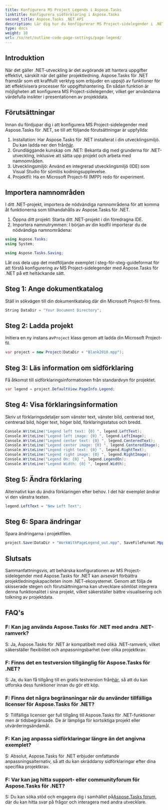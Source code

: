 ```yaml
---
title: Konfigurera MS Project Legends i Aspose.Tasks
linktitle: Konfigurera sidförklaring i Aspose.Tasks
second_title: Aspose.Tasks .NET API
description: Lär dig hur du konfigurerar MS Project-sidelegender i .NET med Aspose.Tasks för effektiv projektledning. Steg-för-steg guide tillhandahålls.
type: docs
weight: 18
url: /sv/net/outline-code-page-settings/page-legend/
---
```

## Introduktion
När det gäller .NET-utveckling är det avgörande att hantera uppgifter effektivt, särskilt när det gäller projektledning. Aspose.Tasks för .NET framstår som ett kraftfullt verktyg som erbjuder en uppsjö av funktioner för att effektivisera processer för uppgiftshantering. En sådan funktion är möjligheten att konfigurera MS Project-sidelegender, vilket ger användarna värdefulla insikter i presentationen av projektdata.
## Förutsättningar
Innan du fördjupar dig i att konfigurera MS Project-sidelegender med Aspose.Tasks för .NET, se till att följande förutsättningar är uppfyllda:
1. Installation: Har Aspose.Tasks för .NET installerat i din utvecklingsmiljö. Du kan ladda ner den från[här](https://releases.aspose.com/tasks/net/).
2. Grundläggande kunskap om .NET: Bekanta dig med grunderna för .NET-utveckling, inklusive att sätta upp projekt och arbeta med namnområden.
3. Utvecklingsmiljö: Använd en integrerad utvecklingsmiljö (IDE) som Visual Studio för sömlös kodningsupplevelse.
4. Projektfil: Ha en Microsoft Project-fil (MPP) redo för experiment.

## Importera namnområden
I ditt .NET-projekt, importera de nödvändiga namnområdena för att komma åt funktionerna som tillhandahålls av Aspose.Tasks för .NET.
1. Öppna ditt projekt: Starta ditt .NET-projekt i din föredragna IDE.
2. Importera namnutrymmen: I början av din kodfil importerar du de nödvändiga namnområdena:
```csharp
using Aspose.Tasks;
using System;

using Aspose.Tasks.Saving;
```
Låt oss dela upp det medföljande exemplet i steg-för-steg-guideformat för att förstå konfigurering av MS Project-sidelegender med Aspose.Tasks för .NET på ett heltäckande sätt.

## Steg 1: Ange dokumentkatalog
Ställ in sökvägen till din dokumentkatalog där din Microsoft Project-fil finns.

```csharp
String DataDir = "Your Document Directory";
```
## Steg 2: Ladda projekt
 Initiera en ny instans av`Project` klass genom att ladda din Microsoft Project-fil.

```csharp
var project = new Project(DataDir + "Blank2010.mpp");
```
## Steg 3: Läs information om sidförklaring
Få åtkomst till sidförklaringsinformationen från standardvyn för projektet.

```csharp
var legend = project.DefaultView.PageInfo.Legend;
```
## Steg 4: Visa förklaringsinformation
Skriv ut förklaringsdetaljer som vänster text, vänster bild, centrerad text, centrerad bild, höger text, höger bild, förklaringsstatus och bredd.

```csharp
Console.WriteLine("Legend left text: {0} ", legend.LeftText);
Console.WriteLine("Legend left image: {0} ", legend.LeftImage);
Console.WriteLine("Legend center text: {0} ", legend.CenteredText);
Console.WriteLine("Legend center image: {0} ", legend.CenteredImage);
Console.WriteLine("Legend right text: {0} ", legend.RightText);
Console.WriteLine("Legend right image: {0} ", legend.RightImage);
Console.WriteLine("Legend On: {0} ", legend.LegendOn);
Console.WriteLine("Legend Width: {0} ", legend.Width);
```
## Steg 5: Ändra förklaring
Alternativt kan du ändra förklaringen efter behov. I det här exemplet ändrar vi den vänstra texten.

```csharp
legend.LeftText = "New Left Text";
```
## Steg 6: Spara ändringar
Spara ändringarna i projektfilen.

```csharp
project.Save(DataDir + "WorkWithPageLegend_out.mpp", SaveFileFormat.Mpp);
```

## Slutsats
Sammanfattningsvis, att behärska konfigurationen av MS Project-sidelegender med Aspose.Tasks för .NET kan avsevärt förbättra projektledningskapaciteten inom .NET-ekosystemet. Genom att följa de skisserade stegen och förutsättningarna kan utvecklare sömlöst integrera denna funktionalitet i sina projekt, vilket säkerställer bättre visualisering och tolkning av projektdata.
## FAQ's
### F: Kan jag använda Aspose.Tasks för .NET med andra .NET-ramverk?
S: Ja, Aspose.Tasks för .NET är kompatibelt med olika .NET-ramverk, vilket säkerställer flexibilitet och anpassningsbarhet över olika projektkrav.
### F: Finns det en testversion tillgänglig för Aspose.Tasks för .NET?
 S: Ja, du kan få tillgång till en gratis testversion från[här](https://releases.aspose.com/), så att du kan utforska dess funktioner innan du gör ett köp.
### F: Finns det några begränsningar när du använder tillfälliga licenser för Aspose.Tasks för .NET?
S: Tillfälliga licenser ger full tillgång till Aspose.Tasks för .NET-funktioner men är tidsbegränsade. De är lämpliga för kortsiktiga projekt eller utvärderingsändamål.
### F: Kan jag anpassa sidförklaringar längre än det angivna exemplet?
S: Absolut, Aspose.Tasks för .NET erbjuder omfattande anpassningsalternativ, så att du kan skräddarsy sidförklaringar efter dina specifika projektkrav.
### F: Var kan jag hitta support- eller communityforum för Aspose.Tasks för .NET?
 S: Du kan söka stöd och engagera dig i samhället på[Aspose.Tasks forum](https://forum.aspose.com/c/tasks/15), där du kan hitta svar på frågor och interagera med andra utvecklare.
